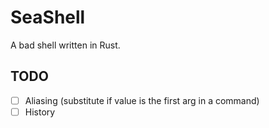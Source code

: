 # SeaShell

A bad shell written in Rust.

## TODO

- [ ] Aliasing (substitute if value is the first arg in a command)
- [ ] History
